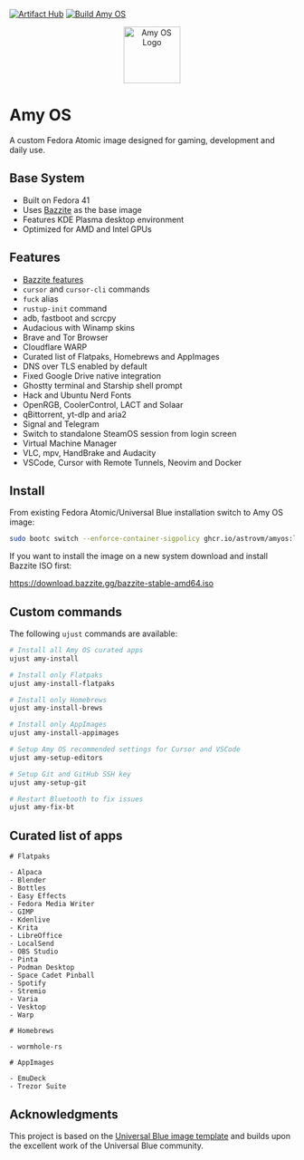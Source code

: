[![Artifact Hub](https://img.shields.io/endpoint?url=https://artifacthub.io/badge/repository/amyos)](https://artifacthub.io/packages/container/amyos/amyos)
[![Build Amy OS](https://github.com/astrovm/amyos/actions/workflows/build.yml/badge.svg)](https://github.com/astrovm/amyos/actions/workflows/build.yml)

<div align="center">
  <picture>
    <source media="(prefers-color-scheme: light)" srcset="https://i.imgur.com/CqD0yyd.png">
    <img alt="Amy OS Logo" src="https://i.imgur.com/V6NLhnj.png" width="100">
  </picture>
</div>

# Amy OS

A custom Fedora Atomic image designed for gaming, development and daily use.

## Base System

- Built on Fedora 41
- Uses [Bazzite](https://bazzite.gg/) as the base image
- Features KDE Plasma desktop environment
- Optimized for AMD and Intel GPUs

## Features

- [Bazzite features](https://github.com/ublue-os/bazzite#about--features)
- `cursor` and `cursor-cli` commands
- `fuck` alias
- `rustup-init` command
- adb, fastboot and scrcpy
- Audacious with Winamp skins
- Brave and Tor Browser
- Cloudflare WARP
- Curated list of Flatpaks, Homebrews and AppImages
- DNS over TLS enabled by default
- Fixed Google Drive native integration
- Ghostty terminal and Starship shell prompt
- Hack and Ubuntu Nerd Fonts
- OpenRGB, CoolerControl, LACT and Solaar
- qBittorrent, yt-dlp and aria2
- Signal and Telegram
- Switch to standalone SteamOS session from login screen
- Virtual Machine Manager
- VLC, mpv, HandBrake and Audacity
- VSCode, Cursor with Remote Tunnels, Neovim and Docker

## Install

From existing Fedora Atomic/Universal Blue installation switch to Amy OS image:

```bash
sudo bootc switch --enforce-container-sigpolicy ghcr.io/astrovm/amyos:latest
```

If you want to install the image on a new system download and install Bazzite ISO first:

<https://download.bazzite.gg/bazzite-stable-amd64.iso>

## Custom commands

The following `ujust` commands are available:

```bash
# Install all Amy OS curated apps
ujust amy-install

# Install only Flatpaks
ujust amy-install-flatpaks

# Install only Homebrews
ujust amy-install-brews

# Install only AppImages
ujust amy-install-appimages

# Setup Amy OS recommended settings for Cursor and VSCode
ujust amy-setup-editors

# Setup Git and GitHub SSH key
ujust amy-setup-git

# Restart Bluetooth to fix issues
ujust amy-fix-bt
```

## Curated list of apps

```
# Flatpaks

- Alpaca
- Blender
- Bottles
- Easy Effects
- Fedora Media Writer
- GIMP
- Kdenlive
- Krita
- LibreOffice
- LocalSend
- OBS Studio
- Pinta
- Podman Desktop
- Space Cadet Pinball
- Spotify
- Stremio
- Varia
- Vesktop
- Warp

# Homebrews

- wormhole-rs

# AppImages

- EmuDeck
- Trezor Suite
```

## Acknowledgments

This project is based on the [Universal Blue image template](https://github.com/ublue-os/image-template) and builds upon the excellent work of the Universal Blue community.
